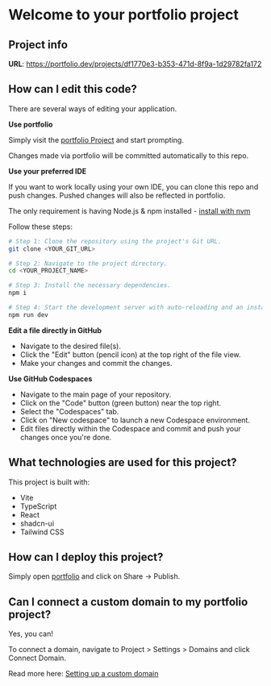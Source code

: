 # Welcome to your portfolio project

## Project info

**URL**: https://portfolio.dev/projects/df1770e3-b353-471d-8f9a-1d29782fa172

## How can I edit this code?

There are several ways of editing your application.

**Use portfolio**

Simply visit the [portfolio Project](https://portfolio.dev/projects/df1770e3-b353-471d-8f9a-1d29782fa172) and start prompting.

Changes made via portfolio will be committed automatically to this repo.

**Use your preferred IDE**

If you want to work locally using your own IDE, you can clone this repo and push changes. Pushed changes will also be reflected in portfolio.

The only requirement is having Node.js & npm installed - [install with nvm](https://github.com/nvm-sh/nvm#installing-and-updating)

Follow these steps:

```sh
# Step 1: Clone the repository using the project's Git URL.
git clone <YOUR_GIT_URL>

# Step 2: Navigate to the project directory.
cd <YOUR_PROJECT_NAME>

# Step 3: Install the necessary dependencies.
npm i

# Step 4: Start the development server with auto-reloading and an instant preview.
npm run dev
```

**Edit a file directly in GitHub**

- Navigate to the desired file(s).
- Click the "Edit" button (pencil icon) at the top right of the file view.
- Make your changes and commit the changes.

**Use GitHub Codespaces**

- Navigate to the main page of your repository.
- Click on the "Code" button (green button) near the top right.
- Select the "Codespaces" tab.
- Click on "New codespace" to launch a new Codespace environment.
- Edit files directly within the Codespace and commit and push your changes once you're done.

## What technologies are used for this project?

This project is built with:

- Vite
- TypeScript
- React
- shadcn-ui
- Tailwind CSS

## How can I deploy this project?

Simply open [portfolio](https://portfolio.dev/projects/df1770e3-b353-471d-8f9a-1d29782fa172) and click on Share -> Publish.

## Can I connect a custom domain to my portfolio project?

Yes, you can!

To connect a domain, navigate to Project > Settings > Domains and click Connect Domain.

Read more here: [Setting up a custom domain](https://docs.portfolio.dev/tips-tricks/custom-domain#step-by-step-guide)
